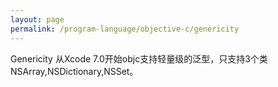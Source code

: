 ```yaml
---
layout: page
permalink: /program-language/objective-c/genericity
---
```


Genericity
从Xcode 7.0开始objc支持轻量级的泛型，只支持3个类NSArray,NSDictionary,NSSet。


